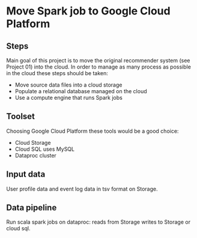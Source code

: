 # Move Spark job to Google Cloud Platform

## Steps
Main goal of this project is to move the original recommender system (see Project 01) into the cloud. In order to manage as many process as possible in the cloud these steps should be taken:
* Move source data files into a cloud storage
* Populate a relational database managed on the cloud
* Use a compute engine that runs Spark jobs

## Toolset
Choosing Google Cloud Platform these tools would be a good choice:
* Cloud Storage
* Cloud SQL uses MySQL
* Dataproc cluster

## Input data
User profile data and event log data in tsv format on Storage.

## Data pipeline
Run scala spark jobs on dataproc: reads from Storage writes to Storage or cloud sql.
